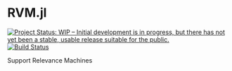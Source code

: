 # RVM.jl

[![Project Status: WIP – Initial development is in progress, but there has not yet been a stable, usable release suitable for the public.](http://www.repostatus.org/badges/latest/wip.svg)](http://www.repostatus.org/#wip)
[![Build Status](https://travis-ci.org/probinso/SRM.jl.svg?branch=master)](https://travis-ci.org/probinso/SRM.jl.svg?branch=master)



Support Relevance Machines
